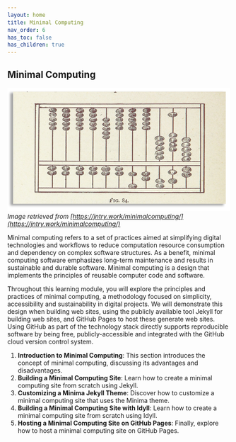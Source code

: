 ```yaml
---
layout: home
title: Minimal Computing
nav_order: 6
has_toc: false
has_children: true
---
```


## Minimal Computing

![minimal_computing_intro_image](assets/img/minimal_computing_intro_image.png) 
_Image retrieved from [https://jntry.work/minimalcomputing/](https://jntry.work/minimalcomputing/)_

Minimal computing refers to a set of practices aimed at simplifying digital technologies and workflows to reduce computation resource consumption and dependency on complex software structures. As a benefit, minimal computing software emphasizes long-term maintenance and results in sustainable and durable software. Minimal computing is a design that implements the principles of reusable computer code and software. 

Throughout this learning module, you will explore the principles and practices of minimal computing, a methodology focused on simplicity, accessibility and sustainability in digital projects. We will demonstrate this design when building web sites, using the publicly available tool Jekyll for building web sites, and GitHub Pages to host these generate web sites. Using GitHub as part of the technology stack directly supports reproducible software by being free, publicly-accessible and integrated with the GitHub cloud version control system.

1. **Introduction to Minimal Computing**: This section introduces the concept of minimal computing, discussing its advantages and disadvantages.
2. **Building a Minimal Computing Site**: Learn how to create a minimal computing site from scratch using Jekyll.
3. **Customizing a Minima Jekyll Theme**: Discover how to customize a minimal computing site that uses the Minima theme.
4. **Building a Minimal Computing Site with Idyll**: Learn how to create a minimal computing site from scratch using Idyll.
5. **Hosting a Minimal Computing Site on GitHub Pages**: Finally, explore how to host a minimal computing site on GitHub Pages.
